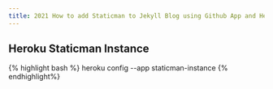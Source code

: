 ```yaml
---
title: 2021 How to add Staticman to Jekyll Blog using Github App and Heroku
---
```



## Heroku Staticman Instance

{% highlight bash %}
heroku config --app staticman-instance 
{% endhighlight%}

